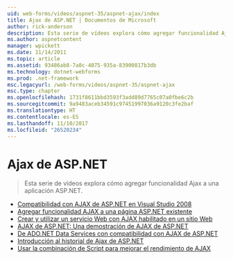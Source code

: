 ```yaml
---
uid: web-forms/videos/aspnet-35/aspnet-ajax/index
title: Ajax de ASP.NET | Documentos de Microsoft
author: rick-anderson
description: Esta serie de vídeos explora cómo agregar funcionalidad Ajax a una aplicación ASP.NET.
ms.author: aspnetcontent
manager: wpickett
ms.date: 11/14/2011
ms.topic: article
ms.assetid: 93486ab8-7a8c-4075-935a-83900817b3db
ms.technology: dotnet-webforms
ms.prod: .net-framework
msc.legacyurl: /web-forms/videos/aspnet-35/aspnet-ajax
msc.type: chapter
ms.openlocfilehash: 1731f8611bbd3593f3add89d7765c07a0fbe6c2b
ms.sourcegitcommit: 9a9483aceb34591c97451997036a9120c3fe2baf
ms.translationtype: HT
ms.contentlocale: es-ES
ms.lasthandoff: 11/10/2017
ms.locfileid: "26520234"
---
```

<a name="aspnet-ajax"></a>Ajax de ASP.NET
====================
> Esta serie de vídeos explora cómo agregar funcionalidad Ajax a una aplicación ASP.NET.


- [Compatibilidad con AJAX de ASP.NET en Visual Studio 2008](aspnet-ajax-support-in-visual-studio-2008.md)
- [Agregar funcionalidad AJAX a una página ASP.NET existente](adding-ajax-functionality-to-an-existing-aspnet-page.md)
- [Crear y utilizar un servicio Web con AJAX habilitado en un sitio Web](creating-and-using-an-ajax-enabled-web-service-in-a-web-site.md)
- [AJAX de ASP.NET: Una demostración de AJAX de ASP.NET](aspnet-ajax-a-demonstration-of-aspnet-ajax.md)
- [De ADO.NET Data Services con compatibilidad con AJAX de ASP.NET](adonet-data-services-with-aspnet-ajax-support.md)
- [Introducción al historial de Ajax de ASP.NET](introduction-to-aspnet-ajax-history.md)
- [Usar la combinación de Script para mejorar el rendimiento de AJAX](using-script-combining-to-improve-ajax-performance.md)
